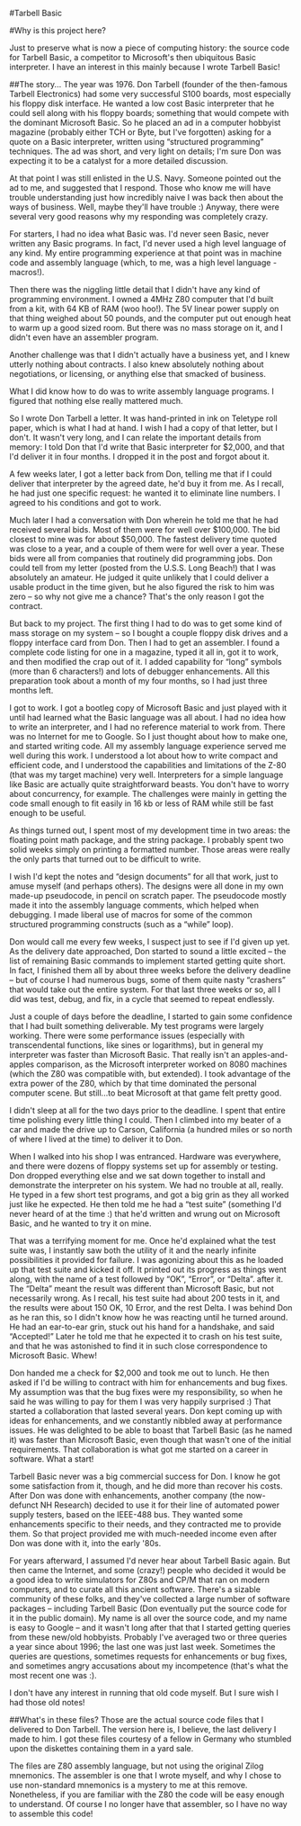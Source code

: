 #Tarbell Basic

#Why is this project here?  

Just to preserve what is now a piece of computing history: the source code for Tarbell Basic, a competitor to Microsoft's then ubiquitous Basic interpreter.  I have an interest in this mainly because I wrote Tarbell Basic!

##The story...
The year was 1976.  Don Tarbell (founder of the then-famous Tarbell Electronics) had some very successful S100 boards, most especially his floppy disk interface.  He wanted a low cost Basic interpreter that he could sell along with his floppy boards; something that would compete with the dominant Microsoft Basic.  So he placed an ad in a computer hobbyist magazine (probably either TCH or Byte, but I've forgotten) asking for a quote on a Basic interpreter, written using “structured programming” techniques.  The ad was short, and very light on details; I'm sure Don was expecting it to be a catalyst for a more detailed discussion.

At that point I was still enlisted in the U.S. Navy.  Someone pointed out the ad to me, and suggested that I respond.  Those who know me will have trouble understanding just how incredibly naive I was back then about the ways of business.  Well, maybe they'll have trouble :)  Anyway, there were several very good reasons why my responding was completely crazy.

For starters, I had no idea what Basic was.  I'd never seen Basic, never written any Basic programs.  In fact, I'd never used a high level language of any kind.  My entire programming experience at that point was in machine code and assembly language (which, to me, was a high level language - macros!).

Then there was the niggling little detail that I didn't have any kind of programming environment.  I owned a 4MHz Z80 computer that I'd built from a kit, with 64 KB of RAM (woo hoo!).  The 5V linear power supply on that thing weighed about 50 pounds, and the computer put out enough heat to warm up a good sized room.  But there was no mass storage on it, and I didn't even have an assembler program.

Another challenge was that I didn't actually have a business yet, and I knew utterly nothing about contracts.  I also knew absolutely nothing about negotiations, or licensing, or anything else that smacked of business.

What I did know how to do was to write assembly language programs.  I figured that nothing else really mattered much.

So I wrote Don Tarbell a letter.  It was hand-printed in ink on Teletype roll paper, which is what I had at hand.  I wish I had a copy of that letter, but I don't.  It wasn't very long, and I can relate the important details from memory: I told Don that I'd write that Basic interpreter for $2,000, and that I'd deliver it in four months.  I dropped it in the post and forgot about it.

A few weeks later, I got a letter back from Don, telling me that if I could deliver that interpreter by the agreed date, he'd buy it from me.  As I recall, he had just one specific request: he wanted it to eliminate line numbers.  I agreed to his conditions and got to work.

Much later I had a conversation with Don wherein he told me that he had received several bids.  Most of them were for well over $100,000.  The bid closest to mine was for about $50,000.  The fastest delivery time quoted was close to a year, and a couple of them were for well over a year.  These bids were all from companies that routinely did programming jobs.  Don could tell from my letter (posted from the U.S.S. Long Beach!) that I was absolutely an amateur.  He judged it quite unlikely that I could deliver a usable product in the time given, but he also figured the risk to him was zero – so why not give me a chance?  That's the only reason I got the contract.

But back to my project.  The first thing I had to do was to get some kind of mass storage on my system – so I bought a couple floppy disk drives and a floppy interface card from Don.  Then I had to get an assembler.  I found a complete code listing for one in a magazine, typed it all in, got it to work, and then modified the crap out of it.  I added capability for “long” symbols (more than 6 characters!) and lots of debugger enhancements.  All this preparation took about a month of my four months, so I had just three months left.

I got to work.  I got a bootleg copy of Microsoft Basic and just played with it until had learned what the Basic language was all about.  I had no idea how to write an interpreter, and I had no reference material to work from.  There was no Internet for me to Google.  So I just thought about how to make one, and started writing code.  All my assembly language experience served me well during this work.  I understood a lot about how to write compact and efficient code, and I understood the capabilities and limitations of the Z-80 (that was my target machine) very well.  Interpreters for a simple language like Basic are actually quite straightforward beasts.  You don't have to worry about concurrency, for example.  The challenges were mainly in getting the code small enough to fit easily in 16 kb or less of RAM while still be fast enough to be useful. 

As things turned out, I spent most of my development time in two areas: the floating point math package, and the string package.  I probably spent two solid weeks simply on printing a formatted number.  Those areas were really the only parts that turned out to be difficult to write.

I wish I'd kept the notes and “design documents” for all that work, just to amuse myself (and perhaps others).  The designs were all done in my own made-up pseudocode, in pencil on scratch paper.  The pseudocode mostly made it into the assembly language comments, which helped when debugging.  I made liberal use of macros for some of the common structured programming constructs (such as  a “while” loop). 

Don would call me every few weeks, I suspect just to see if I'd given up yet.  As the delivery date approached, Don started to sound a little excited – the list of remaining Basic commands to implement started getting quite short.  In fact, I finished them all by about three weeks before the delivery deadline – but of course I had numerous bugs, some of them quite nasty “crashers” that would take out the entire system.  For that last three weeks or so, all I did was test, debug, and fix, in a cycle that seemed to repeat endlessly.

Just a couple of days before the deadline, I started to gain some confidence that I had built something deliverable.  My test programs were largely working.  There were some performance issues (especially with transcendental functions, like sines or logarithms), but in general my interpreter was faster than Microsoft Basic.  That really isn't an apples-and-apples comparison, as the Microsoft interpreter worked on 8080 machines (which the Z80 was compatible with, but extended).  I took advantage of the extra power of the Z80, which by that time dominated the personal computer scene.  But still...to beat Microsoft at that game felt pretty good.

I didn't sleep at all for the two days prior to the deadline.  I spent that entire time polishing every little thing I could.  Then I climbed into my beater of a car and made the drive up to Carson, California (a hundred miles or so north of where I lived at the time) to deliver it to Don.

When I walked into his shop I was  entranced.  Hardware was everywhere, and there were dozens of floppy systems set up for assembly or testing.  Don dropped everything else and we sat down together to install and demonstrate the interpreter on his system.  We had no trouble at all, really. He typed in a few short test programs, and got a big grin as they all worked just like he expected.  He then told me he had a “test suite” (something I'd never heard of at the time :) that he'd written and wrung out on Microsoft Basic, and he wanted to try it on mine.

That was a terrifying moment for me.  Once he'd explained what the test suite was, I instantly saw both the utility of it and the nearly infinite possibilities it provided for failure.  I was agonizing about this as he loaded up that test suite and kicked it off.  It printed out its progress as things went along, with the name of a test followed by “OK”, “Error”, or “Delta”. after it.  The “Delta” meant the result was different than Microsoft Basic, but not necessarily wrong.  As I recall, his test suite had about 200 tests in it, and the results were about 150 OK, 10 Error, and the rest Delta.  I was behind Don as he ran this, so I didn't know how he was reacting until he turned around.  He had an ear-to-ear grin, stuck out his hand for a handshake, and said “Accepted!”  Later he told me that he expected it to crash on his test suite, and that he was astonished to find it in such close correspondence to Microsoft Basic.  Whew!

Don handed me a check for $2,000 and took me out to lunch.  He then asked if I'd be willing to contract with him for enhancements and bug fixes.  My assumption was that the bug fixes were my responsibility, so when he said he was willing to pay for them I was very happily surprised :)  That started a collaboration that lasted several years.  Don kept coming up with ideas for enhancements, and we constantly nibbled away at performance issues.  He was delighted to be able to boast that Tarbell Basic (as he named it) was faster than Microsoft Basic, even though that wasn't one of the initial requirements.  That collaboration is what got me started on a career in software.  What a start!

Tarbell Basic never was a big commercial success for Don.  I know he got some satisfaction from it, though, and he did more than recover his costs.  After Don was done with enhancements, another company (the now-defunct NH Research) decided to use it for their line of automated power supply testers, based on the IEEE-488 bus.  They wanted some enhancements specific to their needs, and they contracted me to provide them.  So that project provided me with much-needed income even after Don was done with it, into the early '80s.

For years afterward, I assumed I'd never hear about Tarbell Basic again.  But then came the Internet, and some (crazy!) people who decided it would be a good idea to write simulators for Z80s and CP/M that ran on modern computers, and to curate all this ancient software.  There's a sizable community of these folks, and they've collected a large number of software packages – including Tarbell Basic (Don eventually put the source code for it in the public domain).  My name is all over the source code, and my name is easy to Google – and it wasn't long after that that I started getting queries from these new/old hobbyists.  Probably I've averaged two or three queries a year since about 1996; the last one was just last week.  Sometimes the queries are questions, sometimes requests for enhancements or bug fixes, and sometimes angry accusations about my incompetence (that's what the most recent one was :). 


I don't have any interest in running that old code myself.  But I sure wish I had those old notes! 

##What's in these files?
Those are the actual source code files that I delivered to Don Tarbell.  The version here is, I believe, the last delivery I made to him.  I got these files courtesy of a fellow in Germany who stumbled upon the diskettes containing them in a yard sale.

The files are Z80 assembly language, but not using the original Zilog mnemonics.  The assembler is one that I wrote myself, and why I chose to use non-standard mnemonics is a mystery to me at this remove.  Nonetheless, if you are familiar with the Z80 the code will be easy enough to understand.  Of course I no longer have that assembler, so I have no way to assemble this code!
